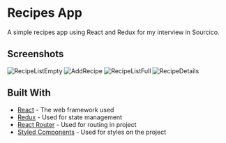 # Recipes App

A simple recipes app using React and Redux for my interview in Sourcico.

## Screenshots
![RecipeListEmpty](https://user-images.githubusercontent.com/37442651/80754489-67d5a580-8b2f-11ea-9104-615c0a98dd09.png)
![AddRecipe](https://user-images.githubusercontent.com/37442651/80754493-699f6900-8b2f-11ea-8d46-8a400caf2517.png)
![RecipeListFull](https://user-images.githubusercontent.com/37442651/80754496-6b692c80-8b2f-11ea-9120-bcb10c5bbb4c.png)
![RecipeDetails](https://user-images.githubusercontent.com/37442651/80754501-6d32f000-8b2f-11ea-9d16-9b7adcfaf808.png)

## Built With

* [React](https://reactjs.org/docs/) - The web framework used
* [Redux](https://redux.js.org/) - Used for state management
* [React Router](https://www.npmjs.com/package/react-router) - Used for routing in project
* [Styled Components](https://styled-components.com/) - Used for styles on the project


